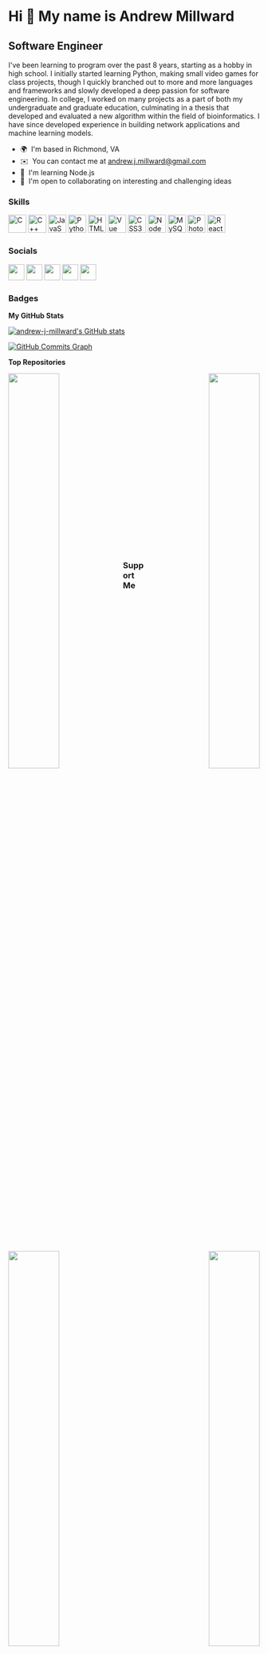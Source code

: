 Hi 👋 My name is Andrew Millward
================================

Software Engineer
-----------------

I've been learning to program over the past 8 years, starting as a hobby in high school. I initially started learning Python, making small video games for class projects, though I quickly branched out to more and more languages and frameworks and slowly developed a deep passion for software engineering. In college, I worked on many projects as a part of both my undergraduate and graduate education, culminating in a thesis that developed and evaluated a new algorithm within the field of bioinformatics. I have since developed experience in building network applications and machine learning models.

* 🌍  I'm based in Richmond, VA
* ✉️  You can contact me at [andrew.j.millward@gmail.com](mailto:andrew.j.millward@gmail.com)
* 🧠  I'm learning Node.js
* 🤝  I'm open to collaborating on interesting and challenging ideas

### Skills

<p align="left">
<a href="https://docs.microsoft.com/en-us/cpp/?view=msvc-170" target="_blank" rel="noreferrer"><img src="https://raw.githubusercontent.com/danielcranney/readme-generator/main/public/icons/skills/c-colored.svg" width="36" height="36" alt="C" /></a>
<a href="https://docs.microsoft.com/en-us/cpp/?view=msvc-170" target="_blank" rel="noreferrer"><img src="https://raw.githubusercontent.com/danielcranney/readme-generator/main/public/icons/skills/cplusplus-colored.svg" width="36" height="36" alt="C++" /></a>
<a href="https://developer.mozilla.org/en-US/docs/Web/JavaScript" target="_blank" rel="noreferrer"><img src="https://raw.githubusercontent.com/danielcranney/readme-generator/main/public/icons/skills/javascript-colored.svg" width="36" height="36" alt="JavaScript" /></a>
<a href="https://www.python.org/" target="_blank" rel="noreferrer"><img src="https://raw.githubusercontent.com/danielcranney/readme-generator/main/public/icons/skills/python-colored.svg" width="36" height="36" alt="Python" /></a>
<a href="https://developer.mozilla.org/en-US/docs/Glossary/HTML5" target="_blank" rel="noreferrer"><img src="https://raw.githubusercontent.com/danielcranney/readme-generator/main/public/icons/skills/html5-colored.svg" width="36" height="36" alt="HTML5" /></a>
<a href="https://vuejs.org/" target="_blank" rel="noreferrer"><img src="https://raw.githubusercontent.com/danielcranney/readme-generator/main/public/icons/skills/vuejs-colored.svg" width="36" height="36" alt="Vue" /></a>
<a href="https://www.w3.org/TR/CSS/#css" target="_blank" rel="noreferrer"><img src="https://raw.githubusercontent.com/danielcranney/readme-generator/main/public/icons/skills/css3-colored.svg" width="36" height="36" alt="CSS3" /></a>
<a href="https://nodejs.org/en/" target="_blank" rel="noreferrer"><img src="https://raw.githubusercontent.com/danielcranney/readme-generator/main/public/icons/skills/nodejs-colored.svg" width="36" height="36" alt="NodeJS" /></a>
<a href="https://www.mysql.com/" target="_blank" rel="noreferrer"><img src="https://raw.githubusercontent.com/danielcranney/readme-generator/main/public/icons/skills/mysql-colored.svg" width="36" height="36" alt="MySQL" /></a>
<a href="https://www.adobe.com/uk/products/photoshop.html" target="_blank" rel="noreferrer"><img src="https://raw.githubusercontent.com/danielcranney/readme-generator/main/public/icons/skills/photoshop-colored.svg" width="36" height="36" alt="Photoshop" /></a>
<a href="https://reactjs.org/" target="_blank" rel="noreferrer"><img src="https://upload.wikimedia.org/wikipedia/commons/a/a7/React-icon.svg" width="36" height="36" alt="React" /></a>
</p>


### Socials

<p align="left"> <a href="https://www.facebook.com/andrew.j.millward" target="_blank" rel="noreferrer"><img src="https://raw.githubusercontent.com/danielcranney/readme-generator/main/public/icons/socials/facebook.svg" width="32" height="32" /></a> <a href="https://www.github.com/andrew-j-millward" target="_blank" rel="noreferrer"><img src="https://raw.githubusercontent.com/danielcranney/readme-generator/main/public/icons/socials/github.svg" width="32" height="32" /></a> <a href="http://www.instagram.com/andrew.j.millward" target="_blank" rel="noreferrer"><img src="https://raw.githubusercontent.com/danielcranney/readme-generator/main/public/icons/socials/instagram.svg" width="32" height="32" /></a> <a href="https://www.linkedin.com/in/andrew-j-millward" target="_blank" rel="noreferrer"><img src="https://raw.githubusercontent.com/danielcranney/readme-generator/main/public/icons/socials/linkedin.svg" width="32" height="32" /></a> <a href="https://www.twitter.com/AndrewJMillward" target="_blank" rel="noreferrer"><img src="https://raw.githubusercontent.com/danielcranney/readme-generator/main/public/icons/socials/twitter.svg" width="32" height="32" /></a></p>

### Badges

<b>My GitHub Stats</b>

<a href="http://www.github.com/andrew-j-millward"><img src="https://github-readme-stats.vercel.app/api?username=andrew-j-millward&show_icons=true&hide=&count_private=true&title_color=10b981&text_color=ffffff&icon_color=10b981&bg_color=22272e&hide_border=true&show_icons=true" alt="andrew-j-millward's GitHub stats" /></a>

<a href="http://www.github.com/andrew-j-millward"><img src="https://activity-graph.herokuapp.com/graph?username=andrew-j-millward&bg_color=22272e&color=ffffff&line=10b981&point=ffffff&area_color=22272e&area=true&hide_border=true&custom_title=GitHub%20Commits%20Graph" alt="GitHub Commits Graph" /></a>

<b>Top Repositories</b>

<div width="100%" align="center"><a href="https://github.com/andrew-j-millward/L2-Unifrac" align="left"><img align="left" width="45%" src="https://github-readme-stats.vercel.app/api/pin/?username=andrew-j-millward&repo=L2-Unifrac&title_color=10b981&text_color=ffffff&icon_color=10b981&bg_color=22272e&hide_border=true&locale=en" /></a><a href="https://github.com/andrew-j-millward/ImprovedParChoice" align="right"><img align="right" width="45%" src="https://github-readme-stats.vercel.app/api/pin/?username=andrew-j-millward&repo=ImprovedParChoice&title_color=10b981&text_color=ffffff&icon_color=10b981&bg_color=22272e&hide_border=true&locale=en" /></a></div><br /><br /><br /><br /><br /><br /><br />

<br /><br />

<div width="100%" align="center"><a href="https://github.com/andrew-j-millward/SlowerFuzz" align="left"><img align="left" width="45%" src="https://github-readme-stats.vercel.app/api/pin/?username=andrew-j-millward&repo=SlowerFuzz&title_color=10b981&text_color=ffffff&icon_color=10b981&bg_color=22272e&hide_border=true&locale=en" /></a><a href="https://github.com/andrew-j-millward/Shouji-Stress-Analysis" align="right"><img align="right" width="45%" src="https://github-readme-stats.vercel.app/api/pin/?username=andrew-j-millward&repo=Shouji-Stress-Analysis&title_color=10b981&text_color=ffffff&icon_color=10b981&bg_color=22272e&hide_border=true&locale=en" /></a></div>

<br /><br /><br /><br /><br /><br /><br /><br /><br /><br />

### Support Me

<a href="https://www.buymeacoffee.com/andrewjmillward"><img src="https://cdn.buymeacoffee.com/buttons/v2/default-yellow.png" width="200" /></a>
